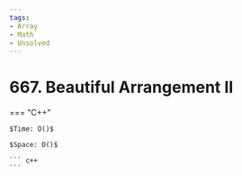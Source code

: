 ```yaml
---
tags:
- Array
- Math
- Unsolved
---
```



# 667. Beautiful Arrangement II

=== "C++"

    $Time: O()$

    $Space: O()$

    ``` c++
    ```